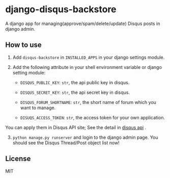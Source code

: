 # django-disqus-backstore

A django app for managing(approve/spam/delete/update) Disqus posts in django admin.

## How to use

1. Add `disqus-backstore` in `INSTALLED_APPS` in your django settings module.

2. Add the following attribute in your shell environment variable or django setting module:

   * `DISQUS_PUBLIC_KEY`: `str`, the api public key in disqus.

   * `DISQUS_SECRET_KEY`: `str`, the api secret key in disqus.
   
   * `DISQUS_FORUM_SHORTNAME`: `str`, the short name of forum which you want to manage.

   * `DISUQS_ACCESS_TOKEN`: `str`, the access token for your own application.

You can apply them in Disqus API site; See the detail in [disqus api](https://disqus.com/api/applications/) .

3. `python manage.py runserver` and login to the django admin page. You should see the Disqus Thread/Post object list now!

## License

MIT
